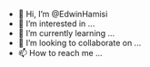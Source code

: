 - 👋 Hi, I’m @EdwinHamisi
- 👀 I’m interested in ...
- 🌱 I’m currently learning ...
- 💞️ I’m looking to collaborate on ...
- 📫 How to reach me ...

<!---
EdwinHamisi/EdwinHamisi is a ✨ special ✨ repository because its `README.md` (this file) appears on your GitHub profile.
You can click the Preview link to take a look at your changes.
--->
